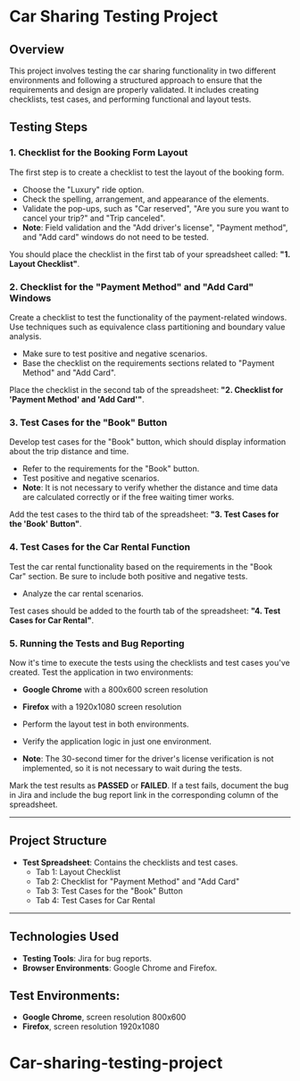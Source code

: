 # Car Sharing Testing Project

## Overview
This project involves testing the car sharing functionality in two different environments and following a structured approach to ensure that the requirements and design are properly validated. It includes creating checklists, test cases, and performing functional and layout tests.

## Testing Steps

### 1. Checklist for the Booking Form Layout
The first step is to create a checklist to test the layout of the booking form.

- Choose the "Luxury" ride option.
- Check the spelling, arrangement, and appearance of the elements.
- Validate the pop-ups, such as "Car reserved", "Are you sure you want to cancel your trip?" and "Trip canceled".
- **Note**: Field validation and the "Add driver's license", "Payment method", and "Add card" windows do not need to be tested.

You should place the checklist in the first tab of your spreadsheet called: **"1. Layout Checklist"**.

### 2. Checklist for the "Payment Method" and "Add Card" Windows
Create a checklist to test the functionality of the payment-related windows. Use techniques such as equivalence class partitioning and boundary value analysis.

- Make sure to test positive and negative scenarios.
- Base the checklist on the requirements sections related to "Payment Method" and "Add Card".

Place the checklist in the second tab of the spreadsheet: **"2. Checklist for 'Payment Method' and 'Add Card'"**.

### 3. Test Cases for the "Book" Button
Develop test cases for the "Book" button, which should display information about the trip distance and time.

- Refer to the requirements for the "Book" button.
- Test positive and negative scenarios.
- **Note**: It is not necessary to verify whether the distance and time data are calculated correctly or if the free waiting timer works.

Add the test cases to the third tab of the spreadsheet: **"3. Test Cases for the 'Book' Button"**.

### 4. Test Cases for the Car Rental Function
Test the car rental functionality based on the requirements in the "Book Car" section. Be sure to include both positive and negative tests.

- Analyze the car rental scenarios.

Test cases should be added to the fourth tab of the spreadsheet: **"4. Test Cases for Car Rental"**.

### 5. Running the Tests and Bug Reporting
Now it's time to execute the tests using the checklists and test cases you've created. Test the application in two environments:

- **Google Chrome** with a 800x600 screen resolution
- **Firefox** with a 1920x1080 screen resolution

- Perform the layout test in both environments.
- Verify the application logic in just one environment.
  
- **Note**: The 30-second timer for the driver's license verification is not implemented, so it is not necessary to wait during the tests.

Mark the test results as **PASSED** or **FAILED**. If a test fails, document the bug in Jira and include the bug report link in the corresponding column of the spreadsheet.

---

## Project Structure

- **Test Spreadsheet**: Contains the checklists and test cases.
  - Tab 1: Layout Checklist
  - Tab 2: Checklist for "Payment Method" and "Add Card"
  - Tab 3: Test Cases for the "Book" Button
  - Tab 4: Test Cases for Car Rental

---

## Technologies Used

- **Testing Tools**: Jira for bug reports.
- **Browser Environments**: Google Chrome and Firefox.

## Test Environments:
- **Google Chrome**, screen resolution 800x600
- **Firefox**, screen resolution 1920x1080

 # Car-sharing-testing-project
